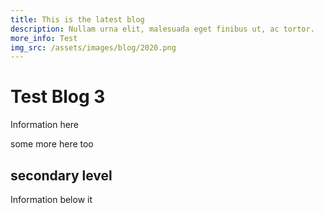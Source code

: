 ```yaml
---
title: This is the latest blog
description: Nullam urna elit, malesuada eget finibus ut, ac tortor.
more_info: Test
img_src: /assets/images/blog/2020.png
---
```


# Test Blog 3

Information here

some more here too

## secondary level

Information below it
